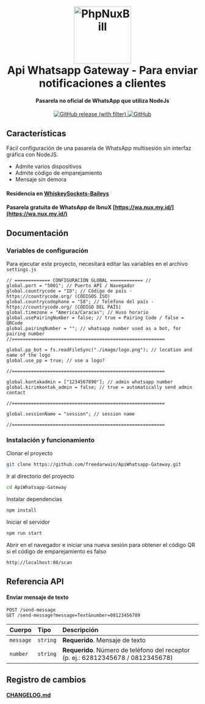 <h1 align="center">
  <img src="https://upload.wikimedia.org/wikipedia/commons/thumb/6/6b/WhatsApp.svg/240px-WhatsApp.svg.png" alt="PhpNuxBill" width="150">
  <br>Api Whatsapp Gateway - Para enviar notificaciones a clientes<br>
</h1>

<h4 align="center">Pasarela no oficial de WhatsApp que utiliza NodeJs</h4>

<p align="center">
  <a href="https://github.com/freedarwuin/ApiWhatsapp-Gateway/releases">
    <img alt="GitHub release (with filter)" src="https://img.shields.io/github/v/release/rtaserver/ApiWhatsapp-Gateway?label=Latest%20Release&labelColor=CE5A67">
  </a>
  <a href="https://github.com/freedarwuin/ApiWhatsapp-Gateway/blob/main/LICENSE">
   <img alt="GitHub" src="https://img.shields.io/github/license/freedarwuin/ApiWhatsapp-Gateway">
  </a>
  
</p>

## Características

Fácil configuración de una pasarela de WhatsApp multisesión sin interfaz gráfica con NodeJS.

- Admite varios dispositivos
- Admite código de emparejamiento
- Mensaje sin demora

<p>

#### Residencia en [WhiskeySockets-Baileys](https://github.com/WhiskeySockets/Baileys)

#### Pasarela gratuita de WhatsApp de IbnuX [https://wa.nux.my.id/](https://wa.nux.my.id/)

<p>

## Documentación

### Variables de configuración

Para ejecutar este proyecto, necesitará editar las variables en el archivo `settings.js`

```
// ============= CONFIGURACIÓN GLOBAL ============ //
global.port = "5001"; // Puerto API / Navegador
global.countrycode = "ID"; // Código de país - https://countrycode.org/ (CÓDIGOS ISO)
global.countrycodephone = "58"; // Teléfono del país - https://countrycode.org/ (CÓDIGO DEL PAÍS)
global.timezone = "America/Caracas"; // Huso horario
global.usePairingNumber = false; // true = Pairing Code / false = QRCode
global.pairingNumber = ""; // whatsapp number used as a bot, for pairing number
//========================================================

global.pp_bot = fs.readFileSync("./image/logo.png"); // location and name of the logo
global.use_pp = true; // use a logo?

//========================================================

global.kontakadmin = ["1234567890"]; // admin whatsapp number
global.kirimkontak_admin = false; // true = automatically send admin contact

//========================================================

global.sessionName = "session"; // session name

//========================================================

```

### Instalación y funcionamiento

Clonar el proyecto

```bash
git clone https://github.com/freedarwuin/ApiWhatsapp-Gateway.git
```

Ir al directorio del proyecto

```bash
cd ApiWhatsapp-Gateway
```

Instalar dependencias

```bash
npm install
```

Iniciar el servidor

```bash
npm run start
```

Abrir en el navegador e iniciar una nueva sesión para obtener el código QR si el código de emparejamiento es falso

```bash
http://localhost:80/scan
```

## Referencia API

#### Enviar mensaje de texto

```
POST /send-message
GET /send-message?message=Text&number=08123456789
```

| Cuerpo      | Tipo     | Descripción                                                         |
| :-------- | :------- | :------------------------------------------------------------------ |
| `message` | `string` | **Requerido**. Mensaje de texto                                          |
| `number`  | `string` | **Requerido**. Número de teléfono del receptor (p. ej.: 62812345678 / 0812345678) |

## Registro de cambios

#### [CHANGELOG.md](CHANGELOG.md)
